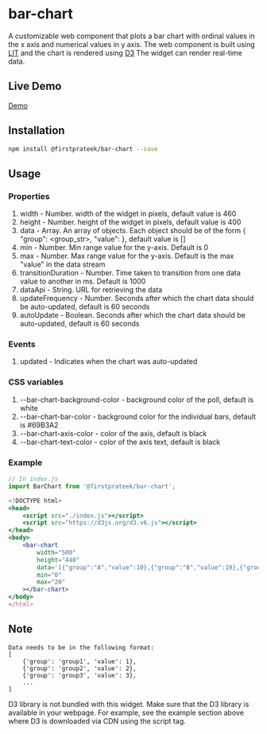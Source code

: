 # bar-chart

A customizable web component that plots a bar chart with ordinal values in the x axis and numerical values in y axis.
The web component is built using [LIT](https://lit.dev/) and the chart is rendered using [D3](https://d3js.org/)
The widget can render real-time data.

## Live Demo

[Demo](https://firstprateek.github.io/bar-chart/)

## Installation

```bash
npm install @firstprateek/bar-chart --save
```

## Usage

### Properties

1. width - Number. width of the widget in pixels, default value is 460
2. height - Number. height of the widget in pixels, default value is 400
3. data - Array. An array of objects. Each object should be of the form { "group": <group_str>, "value": <number> }, default value is []
4. min - Number. Min range value for the y-axis. Default is 0
5. max - Number. Max range value for the y-axis. Default is the max "value" in the data stream
6. transitionDuration - Number. Time taken to transition from one data value to another in ms. Default is 1000
7. dataApi - String. URL for retrieving the data
8. updateFrequency - Number. Seconds after which the chart data should be auto-updated, default is 60 seconds
9. autoUpdate - Boolean. Seconds after which the chart data should be auto-updated, default is 60 seconds

### Events

1. updated - Indicates when the chart was auto-updated

### CSS variables

1. --bar-chart-background-color - background color of the poll, default is white
2. --bar-chart-bar-color - background color for the individual bars, default is #69B3A2
3. --bar-chart-axis-color - color of the axis, default is black
4. --bar-chart-text-color - color of the axis text, default is black

### Example

```js
// In index.js
import BarChart from '@firstprateek/bar-chart';
```

```jsx
<!DOCTYPE html>
<head>
    <script src="./index.js"></script>
    <script src="https://d3js.org/d3.v6.js"></script>
</head>
<body>
    <bar-chart
        width="500" 
        height="440" 
        data='[{"group":"A","value":10},{"group":"B","value":19},{"group":"C","value":8}]'
        min="0"
        max="20"
    ></bar-chart>
</body>
</html>
```

## Note

```
Data needs to be in the following format:
[
    {'group': 'group1', 'value': 1},
    {'group': 'group2', 'value': 2},
    {'group': 'group3', 'value': 3},
    ...
]
```

D3 library is not bundled with this widget. Make sure that the D3 library is available in your webpage.
For example, see the example section above where D3 is downloaded via CDN using the script tag.

